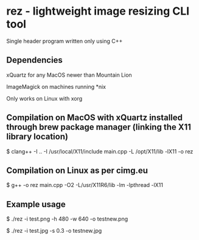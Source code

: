 # rez - lightweight image resizing CLI tool
Single header program written only using C++

## Dependencies
xQuartz for any MacOS newer than Mountain Lion

ImageMagick on machines running *nix

Only works on Linux with xorg

## Compilation on MacOS with xQuartz installed through brew package manager (linking the X11 library location)
$ clang++ -I .. -I /usr/local/X11/include main.cpp -L /opt/X11/lib -lX11 -o rez
## Compilation on Linux as per cimg.eu
$ g++ -o rez main.cpp -O2 -L/usr/X11R6/lib -lm -lpthread -lX11
## Example usage
$ ./rez -i test.png -h 480 -w 640 -o testnew.png

$ ./rez -i test.jpg -s 0.3 -o testnew.jpg
